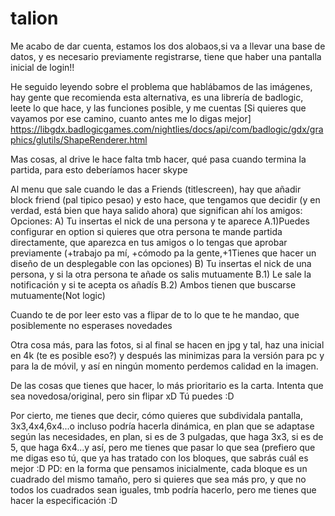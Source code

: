 # talion

Me acabo de dar cuenta, estamos los dos alobaos,si va a llevar una base de datos, y es necesario previamente registrarse, tiene que haber una pantalla inicial de login!!

He seguido leyendo sobre el problema que hablábamos de las imágenes, hay gente que recomienda esta alternativa, es una librería de badlogic, leete lo que hace, y las funciones posible, y me cuentas [Si quieres que vayamos por ese camino, cuanto antes me lo digas mejor]
https://libgdx.badlogicgames.com/nightlies/docs/api/com/badlogic/gdx/graphics/glutils/ShapeRenderer.html

Mas cosas, al drive le hace falta tmb hacer, qué pasa cuando termina la partida, para esto deberíamos hacer skype

Al menu que sale cuando le das a Friends (titlescreen), hay que añadir block friend (pal tipico pesao) y esto hace, que tengamos que decidir (y en verdad, está bien que haya salido ahora) que significan ahí los amigos:
      Opciones: 
            A) Tu insertas el nick de una persona y te aparece
              A.1)Puedes configurar en option si quieres que otra persona te mande partida directamente, que aparezca en tus amigos o lo tengas que aprobar previamente (+trabajo pa mí, +cómodo pa la gente,+1Tienes que hacer un diseño de un desplegable con las opciones)
            B) Tu insertas el nick de una persona, y si la otra persona te añade os salis mutuamente
              B.1) Le sale la notificación y si te acepta os añadís
              B.2) Ambos tienen que buscarse mutuamente(Not logic)
              
Cuando te de por leer esto vas a flipar de to lo que te he mandao, que posiblemente no esperases novedades

Otra cosa más, para las fotos, si al final se hacen en jpg y tal, haz una inicial en 4k (te es posible eso?) y después las minimizas para la versión para pc y para la de móvil, y así en ningún momento perdemos calidad en la imagen.

De las cosas que tienes que hacer, lo más prioritario es la carta. Intenta que sea novedosa/original, pero sin flipar xD Tú puedes :D

Por cierto, me tienes que decir, cómo quieres que subdividala pantalla, 3x3,4x4,6x4...o incluso podría hacerla dinámica, en plan que se adaptase según las necesidades, en plan, si es de 3 pulgadas, que haga 3x3, si es de 5, que haga 6x4...y así, pero me tienes que pasar lo que sea (prefiero que me digas eso tú, que ya has tratado con los bloques, que sabrás cuál es mejor :D
PD: en la forma que pensamos inicialmente, cada bloque es un cuadrado del mismo tamaño, pero si quieres que sea más pro, y que no todos los cuadrados sean iguales, tmb podría hacerlo, pero me tienes que hacer la especificación :D
